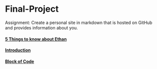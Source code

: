 # Final-Project
Assignment: Create a personal site in markdown that is hosted on GitHub and provides information about you.
#### [5 Things to know about Ethan](5-things-to-know-about-Ethan.md)
#### [Introduction](Introduction.md)
#### [Block of Code](Block-of-Code.md)
